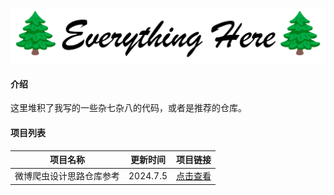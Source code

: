![LOGO+TITLE](RESP_IMAGES/logo+title.png)

#### 介绍
这里堆积了我写的一些杂七杂八的代码，或者是推荐的仓库。

#### 项目列表

| 项目名称         | 更新时间     | 项目链接                                                                      |
|--------------|----------|---------------------------------------------------------------------------|
| 微博爬虫设计思路仓库参考 | 2024.7.5 | [点击查看](https://gitee.com/wojiaoyishang/everything-here/tree/master/Weibo) |

